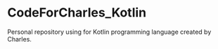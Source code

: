 # CodeForCharles_Kotlin
Personal repository using for Kotlin programming language created by Charles.
